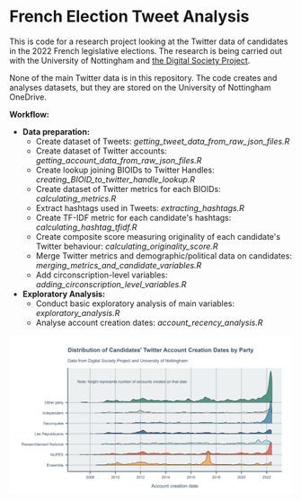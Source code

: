 # French Election Tweet Analysis

This is code for a research project looking at the Twitter data of candidates in the 2022 French legislative elections. The research is being carried out with the University of Nottingham and [the Digital Society Project](http://digitalsocietyproject.org/).

None of the main Twitter data is in this repository. The code creates and analyses datasets, but they are stored on the University of Nottingham OneDrive.

**Workflow:**
- **Data preparation:**
   - Create dataset of Tweets: _getting_tweet_data_from_raw_json_files.R_
   - Create dataset of Twitter accounts: _getting_account_data_from_raw_json_files.R_
   - Create lookup joining BIOIDs to Twitter Handles: _creating_BIOID_to_twitter_handle_lookup.R_
   - Create dataset of Twitter metrics for each BIOIDs: _calculating_metrics.R_
   - Extract hashtags used in Tweets: _extracting_hashtags.R_
   - Create TF-IDF metric for each candidate's hashtags: _calculating_hashtag_tfidf.R_
   - Create composite score measuring originality of each candidate's Twitter behaviour: _calculating_originality_score.R_
   - Merge Twitter metrics and demographic/political data on candidates: _merging_metrics_and_candidate_variables.R_
   - Add circonscription-level variables: _adding_circonscription_level_variables.R_
- **Exploratory Analysis:**
   - Conduct basic exploratory analysis of main variables: _exploratory_analysis.R_
   - Analyse account creation dates: _account_recency_analysis.R_


![example plot](https://raw.githubusercontent.com/lrowleyabel/French-Election-Tweet-Analysis/main/Analysis/Exploratory%20Analysis/Plots/account_creation_date_distribution_by_party.png)
